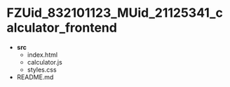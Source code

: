 # FZUid_832101123_MUid_21125341_calculator_frontend  
- **src**
   - index.html
   - calculator.js
   - styles.css
- README.md
